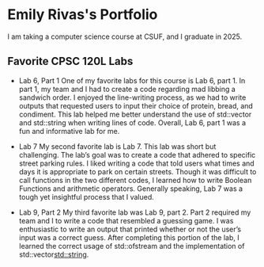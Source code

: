 
# Emily Rivas's Portfolio

I am taking a computer science course at CSUF, and I graduate in 2025.

## Favorite CPSC 120L Labs

- Lab 6, Part 1
One of my favorite labs for this course is Lab 6, part 1. In part 1, my team and I had to create a code regarding mad libbing a sandwich order. I enjoyed the line-writing process, as we had to write outputs that requested users to input their choice of protein, bread, and condiment. This lab helped me better understand the use of std::vector and std::string when writing lines of code. Overall, Lab 6, part 1  was a fun and informative lab for me.

- Lab 7
My second favorite lab is Lab 7. This lab was short but challenging. The lab’s goal was to create a code that adhered to specific street parking rules. I liked writing a code that told users what times and days it is appropriate to park on certain streets. Though it was difficult to call functions in the two different codes, I learned how to write Boolean Functions and arithmetic operators. Generally speaking, Lab 7 was a tough yet insightful process that I valued. 

- Lab 9, Part 2
My third favorite lab was Lab 9, part 2. Part 2 required my team and I to write a code that resembled a guessing game. I was enthusiastic to write an output that printed whether or not the user’s input was a correct guess. After completing this portion of the lab, I learned the correct usage of std::ofstream and the implementation of std::vector<std::string>.

